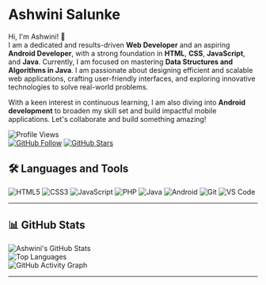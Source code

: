 #  Ashwini Salunke

Hi, I'm Ashwini! 👋  
I am a dedicated and results-driven **Web Developer** and an aspiring **Android Developer**, with a strong foundation in **HTML**, **CSS**, **JavaScript**, and **Java**. Currently, I am focused on mastering **Data Structures and Algorithms in Java**. I am passionate about designing efficient and scalable web applications, crafting user-friendly interfaces, and exploring innovative technologies to solve real-world problems.  

With a keen interest in continuous learning, I am also diving into **Android development** to broaden my skill set and build impactful mobile applications. Let's collaborate and build something amazing!  

![Profile Views](https://komarev.com/ghpvc/?username=AshwiniScripter&color=blue&style=flat-square)  
[![GitHub Follow](https://img.shields.io/github/followers/AshwiniScripter?label=Follow&style=social)](https://github.com/AshwiniScripter)
[![GitHub Stars](https://img.shields.io/github/stars/AshwiniScripter?label=Stars&style=social)](https://github.com/AshwiniScripter)
## 🛠️ Languages and Tools
![HTML5](https://img.shields.io/badge/-HTML5-E34F26?style=flat-square&logo=html5&logoColor=white)
![CSS3](https://img.shields.io/badge/-CSS3-1572B6?style=flat-square&logo=css3)
![JavaScript](https://img.shields.io/badge/-JavaScript-F7DF1E?style=flat-square&logo=javascript&logoColor=black)
![PHP](https://img.shields.io/badge/-PHP-777BB4?style=flat-square&logo=php&logoColor=white)
![Java](https://img.shields.io/badge/-Java-007396?style=flat-square&logo=java&logoColor=white)
![Android](https://img.shields.io/badge/-Android-3DDC84?style=flat-square&logo=android&logoColor=white)
![Git](https://img.shields.io/badge/-Git-F05032?style=flat-square&logo=git&logoColor=white)
![VS Code](https://img.shields.io/badge/-VS%20Code-007ACC?style=flat-square&logo=visual-studio-code&logoColor=white)

---

## 📊 GitHub Stats
![Ashwini's GitHub Stats](https://github-readme-stats.vercel.app/api?username=AshwiniScripter&show_icons=true&theme=radical)  
![Top Languages](https://github-readme-stats.vercel.app/api/top-langs/?username=AshwiniScripter&layout=compact&theme=radical)  
![GitHub Activity Graph](https://github-readme-activity-graph.vercel.app/graph?username=AshwiniScripter&theme=react-dark)

---

